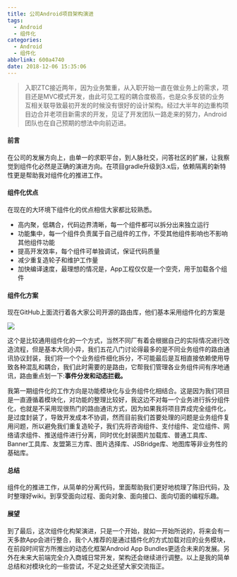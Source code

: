 ```yaml
---
title: 公司Android项目架构演进
tags:
  - Android
  - 组件化
categories:
  - Android
  - 组件化
abbrlink: 600a4740
date: 2018-12-06 15:35:06
---
```


> 入职ZTC接近两年，因为业务繁重，从入职开始一直在做业务上的需求，项目还是MVC模式开发，由此可见工程的耦合度极高，也是众多反锁的业务互相关联导致最初开发的时候没有很好的设计架构。经过大半年的边重构项目边合并老项目新需求的开发，见证了开发团队一路走来的努力，Android团队也在自己预期的想法中向前迈进。

#### 前言

在公司的发展方向上，由单一的求职平台，到人脉社交，问答社区的扩展，让我察觉到组件化必然是正确的演进方向。在项目gradle升级到3.x后，依赖隔离的新特性更是帮助我对组件化的推进工作。

####  组件化优点

在现在的大环境下组件化的优点相信大家都比较熟悉。

- 高内聚，低耦合，代码边界清晰，每一个组件都可以拆分出来独立运行
- 功能集中，每一个组件负责属于自己组件的工作，不受其他组件影响也不影响其他组件功能
- 提高开发效率，每个组件可单独调试，保证代码质量
- 减少重复造轮子和维护工作量
- 加快编译速度，最理想的情况是，App工程仅仅是一个空壳，用于加载各个组件

#### 组件化方案

现在GitHub上面流行着各大家公司开源的路由库，他们基本采用组件化的方案是

<!--more-->

![](https://ws4.sinaimg.cn/large/006tNbRwly1fxx2zb0w96j30zq0s4q7c.jpg)

这个是比较通用组件化的一个方式，当然不同厂有着会根据自己的实际情况进行改造流程，但是基本大同小异，我们五花八门讨论得最多的是不同业务组件的路由通讯协议封装，我们将一个个业务组件细化拆分，不可能最后是互相直接依赖使用导致各种混乱和耦合，我们此时需要的是路由，它帮我们管理各业务组件间有序地通讯，路由重点划一下:**事件分发和动态拦截。**

我第一期组件化的工作方向是功能模块化与业务组件化相结合。这是因为我们项目是一直遵循着模块化，对功能的整理比较好，我这边不对每一个业务进行拆分组件化，也就是不采用现很热门的路由通讯方式，因为如果我将项目弄成完全组件化，是过度封装了，导致开发成本不协调，然而目前我们首要处理的问题是业务组件复用问题，所以避免我们重复造轮子，我们先将咨询组件、支付组件、定位组件、网络请求组件、推送组件进行分离，同时优化封装图片加载库、普通工具库、Banner工具库、友盟第三方库、图片选择库、JSBridge库、地图库等非业务性的基础库。

#### 总结

组件化的推进工作，从简单的分离代码，里面帮助我们更好地梳理了陈旧代码，及时整理好wiki。到享受面向过程、面向对象、面向接口、面向切面的编程乐趣。

#### 展望

到了最后，这次组件化构架演进，只是一个开始，就如一开始所说的，将来会有一天多款App会进行整合，我个人推荐的是通过插件化的方式加载对应的业务模块，在前段时间官方所推出的动态化框架Android App Bundles更适合未来的发展。另外在未来大前端完全介入商城日常开发，架构还会继续进行调整。以上是我的简单总结和对模块化的一些尝试，不足之处还望大家交流指正。

